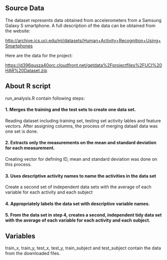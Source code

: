 ## Source Data

The dataset represents data obtained from accelerometers from a Samsung Galaxy S smartphone.
A full description of the data can be obtained from the website:

http://archive.ics.uci.edu/ml/datasets/Human+Activity+Recognition+Using+Smartphones

Here are the data for the project:

https://d396qusza40orc.cloudfront.net/getdata%2Fprojectfiles%2FUCI%20HAR%20Dataset.zip



## About R script
run_analysis.R contain following steps:

#### 1. Merges the training and the test sets to create one data set.

Reading dataset including training set, testing set activity lables and feature vectors.
After assigning columns, the process of merging dataall data was one set is done.

#### 2. Extracts only the measurements on the mean and standard deviation for each measurement.

Creating vector for defining ID, mean and standard deviation was done on this process.

#### 3. Uses descriptive activity names to name the activities in the data set

Create a second set of independent data sets with the average of each variable for each activity and each subject

#### 4. Appropriately labels the data set with descriptive variable names.

#### 5. From the data set in step 4, creates a second, independent tidy data set with the average of each variable for each activity and each subject.


## Variables
train_x, train_y, test_x, test_y, train_subject and test_subject contain the data from the downloaded files.
